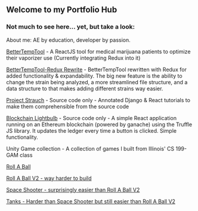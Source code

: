 ## Welcome to my Portfolio Hub

### Not much to see here... yet, but take a look:

About me: AE by education, developer by passion.

[BetterTempTool](https://neillimaye.github.io/thebettertemptool) - A ReactJS tool for medical marijuana patients to optimize their vaporizer use (Currently integrating Redux into it)

[BetterTempTool-Redux Rewrite](https://neillimaye.github.io/abettertemptool/) - BetterTempTool rewritten with Redux for added functionality & expandability. The big new feature is the ability to change the strain being analyzed, a more streamlined file structure, and a data structure to that makes adding different strains way easier.

[Project Strauch](https://github.com/neillimaye/projectstrauch) - Source code only - Annotated Django & React tutorials to make them comprehensible from the source code

[Blockchain Lightbulb](https://github.com/neillimaye/lightbulb-blockchain) - Source code only - A simple React application running on an Ethereum blockchain (powered by ganache) using the Truffle JS library. It updates the ledger every time a button is clicked. Simple functionality.

Unity Game collection  - A collection of games I built from Illinois' CS 199-GAM class 

[Roll A Ball](https://neillimaye.github.io/web_game)

[Roll A Ball V2 - way harder to build](https://neillimaye.github.io/HarderRollV2)

[Space Shooter - surprisingly easier than Roll A Ball V2](https://neillimaye.github.io/SpaceShooter)

[Tanks - Harder than Space Shooter but still easier than Roll A Ball V2](https://neillimaye.github.io/Tanks)

